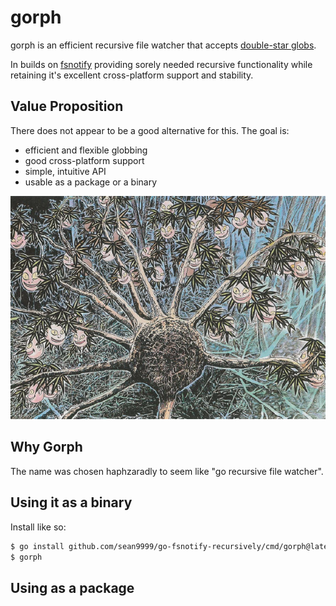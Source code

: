# gorph

gorph is an efficient recursive file watcher that accepts [double-star globs](https://pkg.go.dev/github.com/bmatcuk/doublestar).

In builds on [fsnotify](https://pkg.go.dev/github.com/fsnotify/fsnotify) providing sorely needed recursive functionality while retaining it's excellent cross-platform support and stability.

## Value Proposition

There does not appear to be a good alternative for this. The goal is:

- efficient and flexible globbing
- good cross-platform support
- simple, intuitive API
- usable as a package or a binary

<img src="jimenju.png" alt="Watch Tree" title="Watch Tree" />

## Why Gorph
The name was chosen haphzaradly to seem like "go recursive file watcher".

## Using it as a binary

Install like so:

```sh
$ go install github.com/sean9999/go-fsnotify-recursively/cmd/gorph@latest
$ gorph
```

## Using as a package

